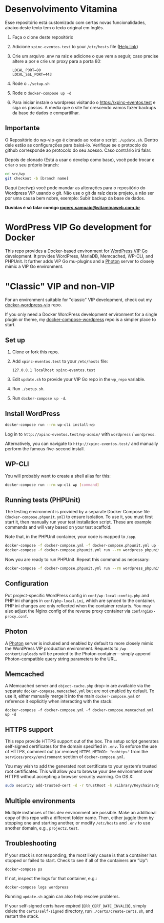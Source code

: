 # Desenvolvimento Vitamina

Esse repositório está customizado com certas novas funcionalidades, abaixo deste texto tem o texto original em Inglês.

1. Faça o clone deste repositório 

2. Adicione `xpinc-eventos.test` to your `/etc/hosts` file ([Help link](https://docs.rackspace.com/support/how-to/modify-your-hosts-file)) 

3. Crie um arquivo .env na raiz e adicione o que vem a seguir, caso precise altere a por e crie um proxy para a porta 80: 
   ```DOCKER_DEV_DOMAIN=xpinc-eventos.test
   LOCAL_PORT=80
   LOCAL_SSL_PORT=443
   ```

4. Rode o `./setup.sh`

5. Rode o `docker-compose up -d`

6. Para iniciar instale o wordpress visitando o https://xpinc-eventos.test e siga os passos. A media que o site for crescendo vamos fazer backups da base de dados e compartilhar.

## Importante

O Repositório do wp-vip-go é clonado ao rodar o script `./update.sh`. Dentro dele estão as configurações para baixá-lo. Verifique se o protocolo do github corresponde ao protocolo do seu acesso. Caso contrário irá falar.

Depois de clonado (Está a usar o develop como base), você pode trocar e criar o seu próprio branch:

```bash
cd src/wp
git checkout -b [branch name]
```

Daqui (src/wp) você pode mandar as alterações para o repositório do Wordpress VIP usando o git. Não use o git da raíz deste projeto, a não ser por uma causa bem nobre, exemplo: Subir backup da base de dados.

**Duvidas é só falar comigo rogers.sampaio@vitaminaweb.com.br**

# WordPress VIP Go development for Docker

This repo provides a Docker-based environment for [WordPress VIP Go][vip-go]
development. It provides WordPress, MariaDB, Memcached, WP-CLI, and PHPUnit. It
further adds VIP Go mu-plugins and a [Photon][photon] server to closely mimic a
VIP Go environment.

# "Classic" VIP and non-VIP

For an environment suitable for "classic" VIP development, check out my
[docker-wordpress-vip][vip] repo.

If you only need a Docker WordPress development environment for a single plugin
or theme, my [docker-compose-wordpress][simple] repo is a simpler place to start.


## Set up

1. Clone or fork this repo.

2. Add `xpinc-eventos.test` to your `/etc/hosts` file:

   ```
   127.0.0.1 localhost xpinc-eventos.test
   ```

3. Edit `update.sh` to provide your VIP Go repo in the `wp_repo` variable.

4. Run `./setup.sh`.

5. Run `docker-compose up -d`.


## Install WordPress

```sh
docker-compose run --rm wp-cli install-wp
```

Log in to `http://xpinc-eventos.test/wp-admin/` with `wordpress` / `wordpress`.

Alternatively, you can navigate to `http://xpinc-eventos.test/` and manually perform
the famous five-second install.


## WP-CLI

You will probably want to create a shell alias for this:

```sh
docker-compose run --rm wp-cli wp [command]
```


## Running tests (PHPUnit)

The testing environment is provided by a separate Docker Compose file
(`docker-compose.phpunit.yml`) to ensure isolation. To use it, you must first
start it, then manually run your test installation script. These are example
commands and will vary based on your test scaffold.

Note that, in the PHPUnit container, your code is mapped to `/app`.

```sh
docker-compose -f docker-compose.yml -f docker-compose.phpunit.yml up -d
docker-compose -f docker-compose.phpunit.yml run --rm wordpress_phpunit /app/bin/install-wp-tests.sh
```

Now you are ready to run PHPUnit. Repeat this command as necessary:

```sh
docker-compose -f docker-compose.phpunit.yml run --rm wordpress_phpunit phpunit
```


## Configuration

Put project-specific WordPress config in `conf/wp-local-config.php` and PHP ini
changes in `conf/php-local.ini`, which are synced to the container. PHP ini
changes are only reflected when the container restarts. You may also adjust the
Nginx config of the reverse proxy container via `conf/nginx-proxy.conf`.


## Photon

A [Photon][photon] server is included and enabled by default to more closely
mimic the WordPress VIP production environment. Requests to `/wp-content/uploads`
will be proxied to the Photon container—simply append Photon-compatible query
string parameters to the URL.


## Memcached

A Memcached server and `object-cache.php` drop-in are available via the separate
`docker-compose.memcached.yml` but are not enabled by default. To use it, either
manually merge it into the main `docker-compose.yml` or reference it explicitly
when interacting with the stack:

```
docker-compose -f docker-compose.yml -f docker-compose.memcached.yml up -d
```


## HTTPS support

This repo provide HTTPS support out of the box. The setup script generates
self-signed certificates for the domain specified in `.env`. To enforce the use
of HTTPS, comment out (or remove) `HTTPS_METHOD: "nohttps"` from the
`services/proxy/environment` section of `docker-compose.yml`.

You may wish to add the generated root certificate to your system’s trusted root
certificates. This will allow you to browse your dev environment over HTTPS
without accepting a browser security warning. On OS X:

```sh
sudo security add-trusted-cert -d -r trustRoot -k /Library/Keychains/System.keychain certs/ca-root/ca.crt
```


## Multiple environments

Multiple instances of this dev environment are possible. Make an additional copy
of this repo with a different folder name. Then, either juggle them by stopping
one and starting another, or modify `/etc/hosts` and `.env` to use another
domain, e.g., `project2.test`.


## Troubleshooting

If your stack is not responding, the most likely cause is that a container has
stopped or failed to start. Check to see if all of the containers are "Up":

```
docker-compose ps
```

If not, inspect the logs for that container, e.g.:

```
docker-compose logs wordpress
```

Running `update.sh` again can also help resolve problems.

If your self-signed certs have expired (`ERR_CERT_DATE_INVALID`), simply delete
the `certs/self-signed` directory, run `./certs/create-certs.sh`, and restart
the stack.


[vip-go]: https://vip.wordpress.com/documentation/vip-go/
[photon]: https://jetpack.com/support/photon/
[image]: https://hub.docker.com/r/chriszarate/wordpress/
[simple]: https://github.com/chriszarate/docker-compose-wordpress
[vip]: https://github.com/chriszarate/docker-wordpress-vip
